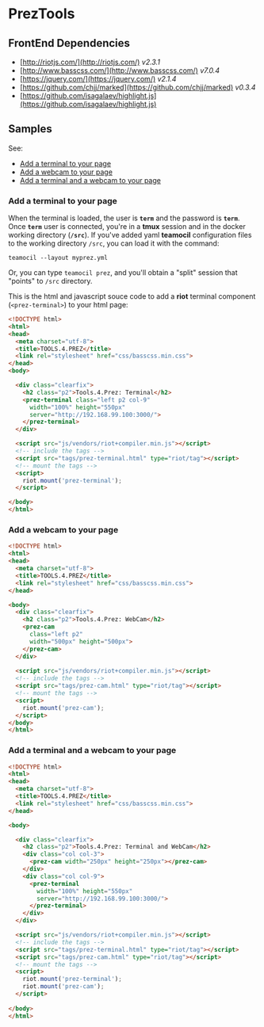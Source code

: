 # PrezTools

## FrontEnd Dependencies

- [http://riotjs.com/](http://riotjs.com/) *v2.3.1*
- [http://www.basscss.com/](http://www.basscss.com/) *v7.0.4*
- [https://jquery.com/](https://jquery.com/) *v2.1.4*
- [https://github.com/chjj/marked](https://github.com/chjj/marked) *v0.3.4*
- [https://github.com/isagalaev/highlight.js](https://github.com/isagalaev/highlight.js)

## Samples

See:

- [Add a terminal to your page](/sample1.html)
- [Add a webcam to your page](/sample2.html)
- [Add a terminal and a webcam to your page](/sample2.html)


### Add a terminal to your page

When the terminal is loaded, the user is **`term`** and the password is **`term`**.
Once **`term`** user is connected, you're in a **tmux** session and in the docker working directory (**`/src`**). If you've added yaml **teamocil** configuration files to the working directory `/src`, you can load it with the command:

    teamocil --layout myprez.yml

Or, you can type `teamocil prez`, and you'll obtain a "split" session that "points" to `/src` directory.

This is the html and javascript souce code to add a **riot** terminal component (`<prez-terminal>`) to your html page:

```html
<!DOCTYPE html>
<html>
<head>
  <meta charset="utf-8">
  <title>TOOLS.4.PREZ</title>
  <link rel="stylesheet" href="css/basscss.min.css">
</head>
<body> 

  <div class="clearfix">
    <h2 class="p2">Tools.4.Prez: Terminal</h2>
    <prez-terminal class="left p2 col-9" 
      width="100%" height="550px" 
      server="http://192.168.99.100:3000/">
    </prez-terminal>     
  </div>

  <script src="js/vendors/riot+compiler.min.js"></script>
  <!-- include the tags -->
  <script src="tags/prez-terminal.html" type="riot/tag"></script>
  <!-- mount the tags -->
  <script>
    riot.mount('prez-terminal');
  </script>

</body>
</html>
```

### Add a webcam to your page

```html
<!DOCTYPE html>
<html>
<head>
  <meta charset="utf-8">
  <title>TOOLS.4.PREZ</title>
  <link rel="stylesheet" href="css/basscss.min.css">
</head>

<body> 
  <div class="clearfix">
    <h2 class="p2">Tools.4.Prez: WebCam</h2>
    <prez-cam 
      class="left p2" 
      width="500px" height="500px">
    </prez-cam>  
  </div>
  
  <script src="js/vendors/riot+compiler.min.js"></script>
  <!-- include the tags -->
  <script src="tags/prez-cam.html" type="riot/tag"></script>
  <!-- mount the tags -->
  <script>
    riot.mount('prez-cam');
  </script>
</body>
</html>
```

### Add a terminal and a webcam to your page

```html
<!DOCTYPE html>
<html>
<head>
  <meta charset="utf-8">
  <title>TOOLS.4.PREZ</title>
  <link rel="stylesheet" href="css/basscss.min.css">
</head>

<body> 

  <div class="clearfix">
    <h2 class="p2">Tools.4.Prez: Terminal and WebCam</h2>
    <div class="col col-3">
      <prez-cam width="250px" height="250px"></prez-cam>
    </div>
    <div class="col col-9">
      <prez-terminal 
        width="100%" height="550px" 
        server="http://192.168.99.100:3000/">
      </prez-terminal>      
    </div>
  </div>

  <script src="js/vendors/riot+compiler.min.js"></script>
  <!-- include the tags -->
  <script src="tags/prez-terminal.html" type="riot/tag"></script>
  <script src="tags/prez-cam.html" type="riot/tag"></script>
  <!-- mount the tags -->
  <script>
    riot.mount('prez-terminal');
    riot.mount('prez-cam');
  </script>
  
</body>
</html>
```
